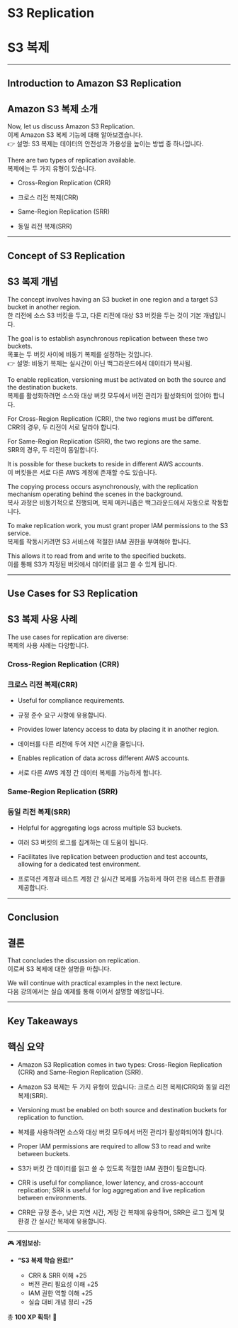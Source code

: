 # S3 Replication  
# S3 복제  

---

## Introduction to Amazon S3 Replication  
## Amazon S3 복제 소개  

Now, let us discuss Amazon S3 Replication.  
이제 Amazon S3 복제 기능에 대해 알아보겠습니다.  
👉 설명: S3 복제는 데이터의 안전성과 가용성을 높이는 방법 중 하나입니다.  

There are two types of replication available.  
복제에는 두 가지 유형이 있습니다.  

- Cross-Region Replication (CRR)  
- 크로스 리전 복제(CRR)  

- Same-Region Replication (SRR)  
- 동일 리전 복제(SRR)  

---

## Concept of S3 Replication  
## S3 복제 개념  

The concept involves having an S3 bucket in one region and a target S3 bucket in another region.  
한 리전에 소스 S3 버킷을 두고, 다른 리전에 대상 S3 버킷을 두는 것이 기본 개념입니다.  

The goal is to establish asynchronous replication between these two buckets.  
목표는 두 버킷 사이에 비동기 복제를 설정하는 것입니다.  
👉 설명: 비동기 복제는 실시간이 아닌 백그라운드에서 데이터가 복사됨.  

To enable replication, versioning must be activated on both the source and the destination buckets.  
복제를 활성화하려면 소스와 대상 버킷 모두에서 버전 관리가 활성화되어 있어야 합니다.  

For Cross-Region Replication (CRR), the two regions must be different.  
CRR의 경우, 두 리전이 서로 달라야 합니다.  

For Same-Region Replication (SRR), the two regions are the same.  
SRR의 경우, 두 리전이 동일합니다.  

It is possible for these buckets to reside in different AWS accounts.  
이 버킷들은 서로 다른 AWS 계정에 존재할 수도 있습니다.  

The copying process occurs asynchronously, with the replication mechanism operating behind the scenes in the background.  
복사 과정은 비동기적으로 진행되며, 복제 메커니즘은 백그라운드에서 자동으로 작동합니다.  

To make replication work, you must grant proper IAM permissions to the S3 service.  
복제를 작동시키려면 S3 서비스에 적절한 IAM 권한을 부여해야 합니다.  

This allows it to read from and write to the specified buckets.  
이를 통해 S3가 지정된 버킷에서 데이터를 읽고 쓸 수 있게 됩니다.  

---

## Use Cases for S3 Replication  
## S3 복제 사용 사례  

The use cases for replication are diverse:  
복제의 사용 사례는 다양합니다.  

### Cross-Region Replication (CRR)  
### 크로스 리전 복제(CRR)  

- Useful for compliance requirements.  
- 규정 준수 요구 사항에 유용합니다.  

- Provides lower latency access to data by placing it in another region.  
- 데이터를 다른 리전에 두어 지연 시간을 줄입니다.  

- Enables replication of data across different AWS accounts.  
- 서로 다른 AWS 계정 간 데이터 복제를 가능하게 합니다.  

### Same-Region Replication (SRR)  
### 동일 리전 복제(SRR)  

- Helpful for aggregating logs across multiple S3 buckets.  
- 여러 S3 버킷의 로그를 집계하는 데 도움이 됩니다.  

- Facilitates live replication between production and test accounts, allowing for a dedicated test environment.  
- 프로덕션 계정과 테스트 계정 간 실시간 복제를 가능하게 하여 전용 테스트 환경을 제공합니다.  

---

## Conclusion  
## 결론  

That concludes the discussion on replication.  
이로써 S3 복제에 대한 설명을 마칩니다.  

We will continue with practical examples in the next lecture.  
다음 강의에서는 실습 예제를 통해 이어서 설명할 예정입니다.  

---

## Key Takeaways  
## 핵심 요약  

- Amazon S3 Replication comes in two types: Cross-Region Replication (CRR) and Same-Region Replication (SRR).  
- Amazon S3 복제는 두 가지 유형이 있습니다: 크로스 리전 복제(CRR)와 동일 리전 복제(SRR).  

- Versioning must be enabled on both source and destination buckets for replication to function.  
- 복제를 사용하려면 소스와 대상 버킷 모두에서 버전 관리가 활성화되어야 합니다.  

- Proper IAM permissions are required to allow S3 to read and write between buckets.  
- S3가 버킷 간 데이터를 읽고 쓸 수 있도록 적절한 IAM 권한이 필요합니다.  

- CRR is useful for compliance, lower latency, and cross-account replication; SRR is useful for log aggregation and live replication between environments.  
- CRR은 규정 준수, 낮은 지연 시간, 계정 간 복제에 유용하며, SRR은 로그 집계 및 환경 간 실시간 복제에 유용합니다.  

---

🎮 **게임보상:**

* **“S3 복제 학습 완료!”**

  * CRR & SRR 이해 +25
  * 버전 관리 필요성 이해 +25
  * IAM 권한 역할 이해 +25
  * 실습 대비 개념 정리 +25

총 **100 XP 획득!** 🎉
